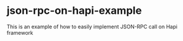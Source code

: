 # json-rpc-on-hapi-example

This is an example of how to easily implement JSON-RPC call on Hapi framework
